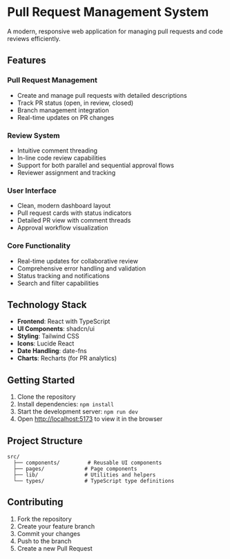 # Pull Request Management System

A modern, responsive web application for managing pull requests and code reviews efficiently.

## Features

### Pull Request Management
- Create and manage pull requests with detailed descriptions
- Track PR status (open, in review, closed)
- Branch management integration
- Real-time updates on PR changes

### Review System
- Intuitive comment threading
- In-line code review capabilities
- Support for both parallel and sequential approval flows
- Reviewer assignment and tracking

### User Interface
- Clean, modern dashboard layout
- Pull request cards with status indicators
- Detailed PR view with comment threads
- Approval workflow visualization

### Core Functionality
- Real-time updates for collaborative review
- Comprehensive error handling and validation
- Status tracking and notifications
- Search and filter capabilities

## Technology Stack

- **Frontend**: React with TypeScript
- **UI Components**: shadcn/ui
- **Styling**: Tailwind CSS
- **Icons**: Lucide React
- **Date Handling**: date-fns
- **Charts**: Recharts (for PR analytics)

## Getting Started

1. Clone the repository
2. Install dependencies: `npm install`
3. Start the development server: `npm run dev`
4. Open [http://localhost:5173](http://localhost:5173) to view it in the browser

## Project Structure

```
src/
  ├── components/         # Reusable UI components
  ├── pages/             # Page components
  ├── lib/               # Utilities and helpers
  └── types/             # TypeScript type definitions
```

## Contributing

1. Fork the repository
2. Create your feature branch
3. Commit your changes
4. Push to the branch
5. Create a new Pull Request
